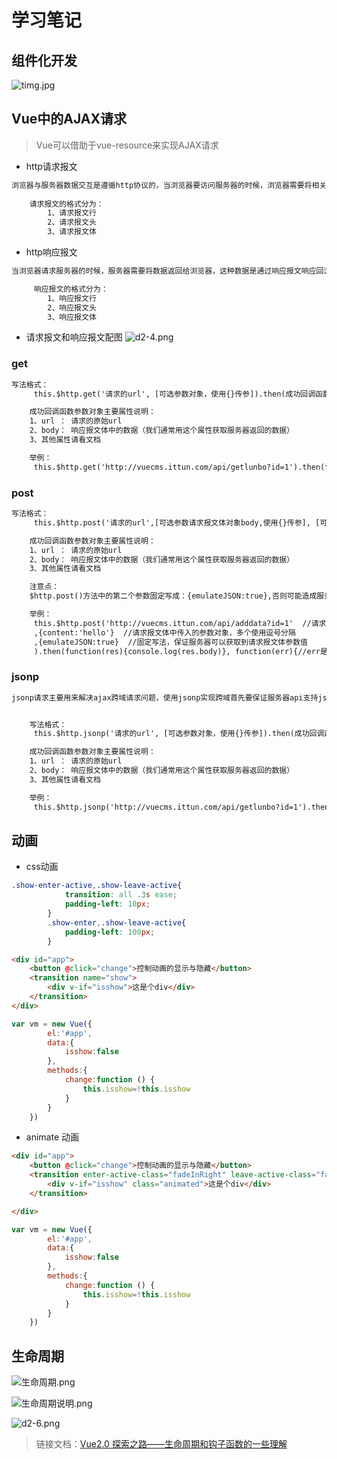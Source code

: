 # 学习笔记

## 组件化开发
![timg.jpg](imgs/timg.jpg "")

## Vue中的AJAX请求
> Vue可以借助于vue-resource来实现AJAX请求
* http请求报文
```html
浏览器与服务器数据交互是遵循http协议的，当浏览器要访问服务器的时候，浏览器需要将相关请求数据提交给服务器（例如：浏览器信息，url地址，参数等），通常是通过请求报文来提交的
    
    请求报文的格式分为：
        1、请求报文行
        2、请求报文头
        3、请求报文体
```
* http响应报文
```html
当浏览器请求服务器的时候，服务器需要将数据返回给浏览器，这种数据是通过响应报文响应回浏览器的

     响应报文的格式分为：
        1、响应报文行
        2、响应报文头
        3、响应报文体
```
* 请求报文和响应报文配图
![d2-4.png](imgs/d2-4.png "")

### get
```html
写法格式：
     this.$http.get('请求的url', [可选参数对象，使用{}传参]).then(成功回调函数, 失败回调函数);

    成功回调函数参数对象主要属性说明：
    1、url ： 请求的原始url
    2、body： 响应报文体中的数据（我们通常用这个属性获取服务器返回的数据）
    3、其他属性请看文档

    举例：
     this.$http.get('http://vuecms.ittun.com/api/getlunbo?id=1').then(function(res){console.log(res.body)}, function(err){//err是异常数据});
```
### post
```html
写法格式：
     this.$http.post('请求的url',[可选参数请求报文体对象body,使用{}传参], [可选参数对象，使用{}传参]).then(成功回调函数, 失败回调函数);

    成功回调函数参数对象主要属性说明：
    1、url ： 请求的原始url
    2、body： 响应报文体中的数据（我们通常用这个属性获取服务器返回的数据）
    3、其他属性请看文档

    注意点：
    $http.post()方法中的第二个参数固定写成：{emulateJSON:true},否则可能造成服务器无法接收到请求报文体中的参数值

    举例：
     this.$http.post('http://vuecms.ittun.com/api/adddata?id=1'  //请求的url
     ,{content:'hello'}  //请求报文体中传入的参数对象，多个使用逗号分隔
     ,{emulateJSON:true}  //固定写法，保证服务器可以获取到请求报文体参数值
     ).then(function(res){console.log(res.body)}, function(err){//err是异常数据});
```
### jsonp
```html
jsonp请求主要用来解决ajax跨域请求问题，使用jsonp实现跨域首先要保证服务器api支持jsonp请求的格式


    写法格式：
     this.$http.jsonp('请求的url', [可选参数对象，使用{}传参]).then(成功回调函数, 失败回调函数);

    成功回调函数参数对象主要属性说明：
    1、url ： 请求的原始url
    2、body： 响应报文体中的数据（我们通常用这个属性获取服务器返回的数据）
    3、其他属性请看文档

    举例：
     this.$http.jsonp('http://vuecms.ittun.com/api/getlunbo?id=1').then(function(res){console.log(res.body)}, function(err){//err是异常数据});
```

## 动画

* css动画

```css
.show-enter-active,.show-leave-active{
            transition: all .3s ease;
            padding-left: 10px;
        }
        .show-enter,.show-leave-active{
            padding-left: 100px;
        }

```
```html
<div id="app">
    <button @click="change">控制动画的显示与隐藏</button>
    <transition name="show">
        <div v-if="isshow">这是个div</div>
    </transition>
</div>
```
```javascript
var vm = new Vue({
        el:'#app',
        data:{
            isshow:false
        },
        methods:{
            change:function () {
                this.isshow=!this.isshow
            }
        }
    })
```
* animate 动画

```html
<div id="app">
    <button @click="change">控制动画的显示与隐藏</button>
    <transition enter-active-class="fadeInRight" leave-active-class="fadeOutRight">
        <div v-if="isshow" class="animated">这是个div</div>
    </transition>

</div>
```
```javascript
var vm = new Vue({
        el:'#app',
        data:{
            isshow:false
        },
        methods:{
            change:function () {
                this.isshow=!this.isshow
            }
        }
    })
```

## 生命周期
![生命周期.png](imgs/生命周期.png "")

![生命周期说明.png](imgs/生命周期说明.png "")

![d2-6.png](imgs/d2-6.png "")

> 链接文档：[Vue2.0 探索之路——生命周期和钩子函数的一些理解](https://segmentfault.com/a/1190000008010666)
